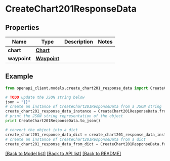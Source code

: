 # CreateChart201ResponseData


## Properties
Name | Type | Description | Notes
------------ | ------------- | ------------- | -------------
**chart** | [**Chart**](Chart.md) |  | 
**waypoint** | [**Waypoint**](Waypoint.md) |  | 

## Example

```python
from openapi_client.models.create_chart201_response_data import CreateChart201ResponseData

# TODO update the JSON string below
json = "{}"
# create an instance of CreateChart201ResponseData from a JSON string
create_chart201_response_data_instance = CreateChart201ResponseData.from_json(json)
# print the JSON string representation of the object
print CreateChart201ResponseData.to_json()

# convert the object into a dict
create_chart201_response_data_dict = create_chart201_response_data_instance.to_dict()
# create an instance of CreateChart201ResponseData from a dict
create_chart201_response_data_from_dict = CreateChart201ResponseData.from_dict(create_chart201_response_data_dict)
```
[[Back to Model list]](../README.md#documentation-for-models) [[Back to API list]](../README.md#documentation-for-api-endpoints) [[Back to README]](../README.md)


